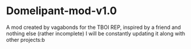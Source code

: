 # Domelipant-mod-v1.0
A mod created by vagabonds for the TBOI REP, inspired by a friend and nothing else (rather incomplete)
I will be constantly updating it along with other projects:b

